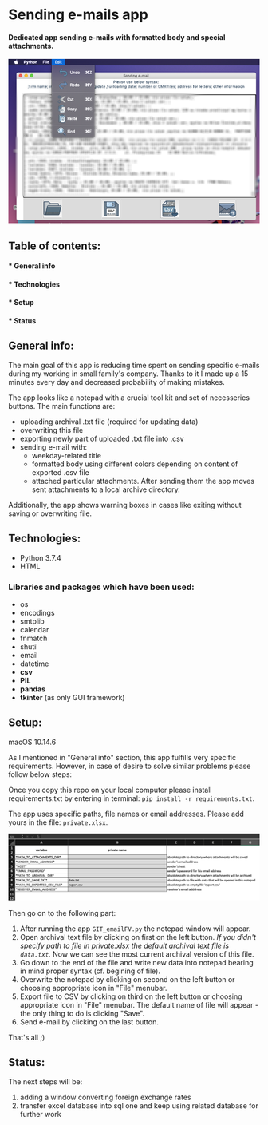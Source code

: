 # Sending e-mails app
#### Dedicated app sending e-mails with formatted body and special attachments.

<img src="readme_image.png" width="700">

## Table of contents:
#### * General info
#### * Technologies 
#### * Setup
#### * Status

## **General info**:
The main goal of this app is reducing time spent on sending specific e-mails during my working in small family's company. Thanks to it I made up a 15 minutes every day and decreased probability of making mistakes.

The app looks like a notepad with a crucial tool kit and set of necesseries buttons.
The main functions are:
* uploading archival .txt file (required for updating data)
* overwriting this file
* exporting newly part of uploaded .txt file into .csv 
* sending e-mail with: 
     - weekday-related title
     - formatted body using different colors depending on content of exported .csv file
     - attached particular attachments. After sending them the app moves sent attachments to a local archive directory.
     
Additionally, the app shows warning boxes in cases like exiting without saving or overwriting file.
     
## **Technologies**:
- Python 3.7.4
- HTML 

### Libraries and packages which have been used:
 - os
 - encodings
 - smtplib
 - calendar
 - fnmatch
 - shutil
 - email
 - datetime
 - **csv**
 - **PIL**
 - **pandas**
 - **tkinter** (as only GUI framework)
 
 ## **Setup**:
 macOS 10.14.6
 
 As I mentioned in "General info" section, this app fulfills very specific requirements. However, in case of desire to solve  similar problems please follow below steps:
 
 Once you copy this repo on your local computer please install requirements.txt by entering in terminal: ```pip install -r requirements.txt```.
 
 The app uses specific paths, file names or email addresses. Please add yours in the file: ```private.xlsx```.
 
 <img src="privatexlslx-screen.png" width="900">
 
 Then go on to the following part:
 1. After running the app ```GIT_emailFV.py``` the notepad window will appear.
 2. Open archival text file by clicking on first on the left button. *If you didn't specify path to file in private.xlsx the default archival text file is ```data.txt```.*
 Now we can see the most current archival version of this file. 
 3. Go down to the end of the file and write new data into notepad bearing in mind proper syntax (cf. begining of file).
 4. Overwrite the notepad by clicking on second on the left button or choosing appropriate icon in "File" menubar.
 5. Export file to CSV by clicking on third on the left button or choosing appropriate icon in "File" menubar. The default name of file will appear - the only thing to do is clicking "Save".
 6. Send e-mail by clicking on the last button. 

That's all ;)

## **Status**:

The next steps will be:
1. adding a window converting foreign exchange rates
2. transfer excel database into sql one and keep using related database for further work
